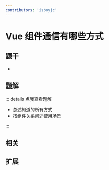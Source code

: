 ```yaml
---
contributors: 'isboyjc'
---
```


# Vue 组件通信有哪些方式


## 题干

- 



## 题解

::: details 点我查看题解

  - 总述知道的所有方式
  - 按组件关系阐述使用场景

:::



## 相关



## 扩展

